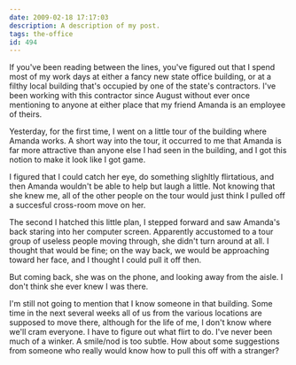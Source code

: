 ```yaml
---
date: 2009-02-18 17:17:03
description: A description of my post.
tags: the-office
id: 494
---
```

If you've been reading between the lines, you've figured out that I spend most of my work days at either a fancy new state office building, or at a filthy local building that's occupied by one of the state's contractors.  I've been working with this contractor since August without ever once mentioning to anyone at either place that my friend Amanda is an employee of theirs.

Yesterday, for the first time, I went on a little tour of the building where Amanda works.  A short way into the tour, it occurred to me that Amanda is far more attractive than anyone else I had seen in the building, and I got this notion to make it look like I got game.
<!--more-->
I figured that I could catch her eye, do something slighltly flirtatious, and then Amanda wouldn't be able to help but laugh a little.  Not knowing that she knew me, all of the other people on the tour would just think I pulled off a succesful cross-room move on her.

The second I hatched this little plan, I stepped forward and saw Amanda's back staring into her computer screen.  Apparently accustomed to a tour group of useless people moving through, she didn't turn around at all.  I thought that would be fine; on the way back, we would be approaching toward her face, and I thought I could pull it off then.

But coming back, she was on the phone, and looking away from the aisle.  I don't think she ever knew I was there.

I'm still not going to mention that I know someone in that building.  Some time in the next several weeks all of us from the various locations are supposed to move there, although for the life of me, I don't know where we'll cram everyone.  I have to figure out what flirt to do.  I've never been much of a winker.  A smile/nod is too subtle.  How about some suggestions from someone who really would know how to pull this off with a stranger?
